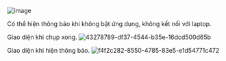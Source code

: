 ![image](https://github.com/anhkhoadev/Android_Camera/assets/142555542/85deb1a6-a0be-4aa4-aefd-68cac4bfaf2b)

Có thể hiện thông báo khi không bật ứng dụng, không kết nối với laptop.


Giao diện khi chụp xong.
![43278789-df37-4544-b35e-16dcd500d65b](https://github.com/anhkhoadev/Android_Camera/assets/142555542/fed9d1a8-4b28-47aa-bada-7dec8625ca3d)




Giao diện khi hiện thông báo.
![f4f2c282-8550-4785-83e5-e1d54771c472](https://github.com/anhkhoadev/Android_Camera/assets/142555542/b333441e-3969-4f25-83a4-af5f50e8a56c)
